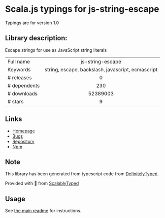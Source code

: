 
# Scala.js typings for js-string-escape

Typings are for version 1.0

## Library description:
Escape strings for use as JavaScript string literals

|                    |                 |
| ------------------ | :-------------: |
| Full name          | js-string-escape |
| Keywords           | string, escape, backslash, javascript, ecmascript |
| # releases         | 0 |
| # dependents       | 230 |
| # downloads        | 52389003 |
| # stars            | 9 |

## Links
- [Homepage](https://github.com/joliss/js-string-escape#readme)
- [Bugs](https://github.com/joliss/js-string-escape/issues)
- [Repository](https://github.com/joliss/js-string-escape)
- [Npm](https://www.npmjs.com/package/js-string-escape)
    


## Note
This library has been generated from typescript code from [DefinitelyTyped](https://definitelytyped.org).

Provided with :purple_heart: from [ScalablyTyped](https://github.com/oyvindberg/ScalablyTyped)

## Usage
See [the main readme](../../readme.md) for instructions.


